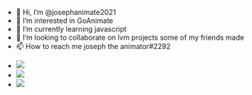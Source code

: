 - 👋 Hi, I’m @josephanimate2021
- 👀 I’m interested in GoAnimate
- 🌱 I’m currently learning javascript
- 💞️ I’m looking to collaborate on lvm projects some of my friends made
- 📫 How to reach me joseph the animator#2292

<!---
josephanimate2021/josephanimate2021 is a ✨ special ✨ repository because its `README.md` (this file) appears on your GitHub profile.
You can click the Preview link to take a look at your changes.
--->

- <a href="https://github.com/josephanimate2021"><img src="https://github-readme-stats.vercel.app/api?username=josephanimate2021&count_private=true&show_icons=true&theme=dark"></a>
- <a href="https://github.com/josephanimate2021/Vyond-Legacy-Online"><img src="https://github-readme-stats.vercel.app/api/pin/?username=josephanimate2021&repo=Vyond-Legacy-Offline&theme=dark&show_owner=true"></a>
- <a href="https://github.com/josephanimate2021"><img src="https://github-readme-stats.vercel.app/api/top-langs/?username=josephanimate2021&theme=dark"></a>

